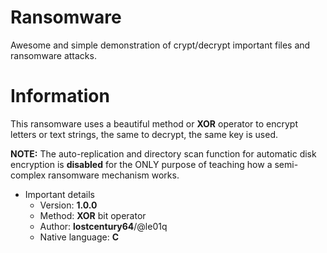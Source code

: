 # Ransomware
Awesome and simple demonstration of crypt/decrypt important files and ransomware attacks.

# Information
This ransomware uses a beautiful method or **XOR** operator to encrypt letters or text strings, the same to decrypt, the same key is used.

**NOTE:** The auto-replication and directory scan function for automatic disk encryption is **disabled**
for the ONLY purpose of teaching how a semi-complex ransomware mechanism works.

- Important details
    - Version: **1.0.0**
    - Method: **XOR** bit operator
    - Author: **lostcentury64**/@le01q
    - Native language: **C**